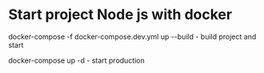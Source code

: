 # Start project Node js  with docker

docker-compose -f docker-compose.dev.yml up --build - build project and start

docker-compose up -d - start production